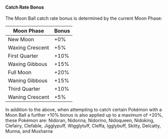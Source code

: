 #### Catch Rate Bonus

The Moon Ball catch rate bonus is determined by the current Moon Phase:

| Moon Phase | Bonus |
| -------- | -------- |
| New Moon | +0% |
| Waxing Crescent | +5% |
| First Quarter | +10% |
| Waxing Gibbous | +15% |
| Full Moon | +20% |
| Waning Gibbous | +15% |
| Third Quarter | +10% |
| Waning Crescent | +5% |


In addition to the above, when attempting to catch certain Pokémon with a Moon Ball a further +10% bonus is also applied up to a maximum of +20%, these Pokémon are:
Nidoran, Nidorina, Nidorino, Nidoqueen, Nidoking, Clefairy, Clefable, Jigglypuff, Wigglytuff, Cleffa, Igglybuff, Skitty, Delcatty, Munna, and Musharna